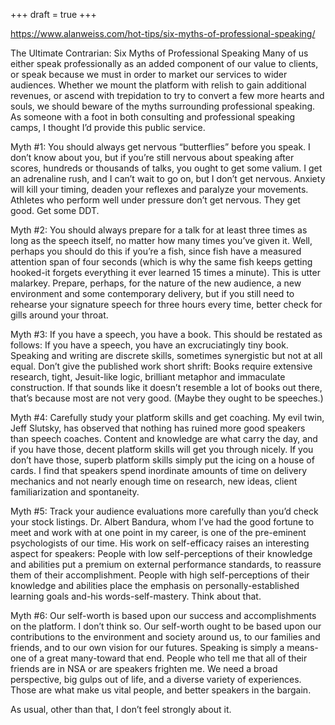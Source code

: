 +++
draft = true
+++

https://www.alanweiss.com/hot-tips/six-myths-of-professional-speaking/

The Ultimate Contrarian: Six Myths of Professional Speaking
Many of us either speak professionally as an added component of our value to clients, or speak because we must in order to market our services to wider audiences. Whether we mount the platform with relish to gain additional revenues, or ascend with trepidation to try to convert a few more hearts and souls, we should beware of the myths surrounding professional speaking. As someone with a foot in both consulting and professional speaking camps, I thought I’d provide this public service.

Myth #1: You should always get nervous “butterflies” before you speak. I don’t know about you, but if you’re still nervous about speaking after scores, hundreds or thousands of talks, you ought to get some valium. I get an adrenaline rush, and I can’t wait to go on, but I don’t get nervous. Anxiety will kill your timing, deaden your reflexes and paralyze your movements. Athletes who perform well under pressure don’t get nervous. They get good. Get some DDT.

Myth #2: You should always prepare for a talk for at least three times as long as the speech itself, no matter how many times you’ve given it. Well, perhaps you should do this if you’re a fish, since fish have a measured attention span of four seconds (which is why the same fish keeps getting hooked-it forgets everything it ever learned 15 times a minute). This is utter malarkey. Prepare, perhaps, for the nature of the new audience, a new environment and some contemporary delivery, but if you still need to rehearse your signature speech for three hours every time, better check for gills around your throat.

Myth #3: If you have a speech, you have a book. This should be restated as follows: If you have a speech, you have an excruciatingly tiny book. Speaking and writing are discrete skills, sometimes synergistic but not at all equal. Don’t give the published work short shrift: Books require extensive research, tight, Jesuit-like logic, brilliant metaphor and immaculate construction. If that sounds like it doesn’t resemble a lot of books out there, that’s because most are not very good. (Maybe they ought to be speeches.)

Myth #4: Carefully study your platform skills and get coaching. My evil twin, Jeff Slutsky, has observed that nothing has ruined more good speakers than speech coaches. Content and knowledge are what carry the day, and if you have those, decent platform skills will get you through nicely. If you don’t have those, superb platform skills simply put the icing on a house of cards. I find that speakers spend inordinate amounts of time on delivery mechanics and not nearly enough time on research, new ideas, client familiarization and spontaneity.

Myth #5: Track your audience evaluations more carefully than you’d check your stock listings. Dr. Albert Bandura, whom I’ve had the good fortune to meet and work with at one point in my career, is one of the pre-eminent psychologists of our time. His work on self-efficacy raises an interesting aspect for speakers: People with low self-perceptions of their knowledge and abilities put a premium on external performance standards, to reassure them of their accomplishment. People with high self-perceptions of their knowledge and abilities place the emphasis on personally-established learning goals and-his words-self-mastery. Think about that.

Myth #6: Our self-worth is based upon our success and accomplishments on the platform. I don’t think so. Our self-worth ought to be based upon our contributions to the environment and society around us, to our families and friends, and to our own vision for our futures. Speaking is simply a means-one of a great many-toward that end. People who tell me that all of their friends are in NSA or are speakers frighten me. We need a broad perspective, big gulps out of life, and a diverse variety of experiences. Those are what make us vital people, and better speakers in the bargain.

As usual, other than that, I don’t feel strongly about it.
